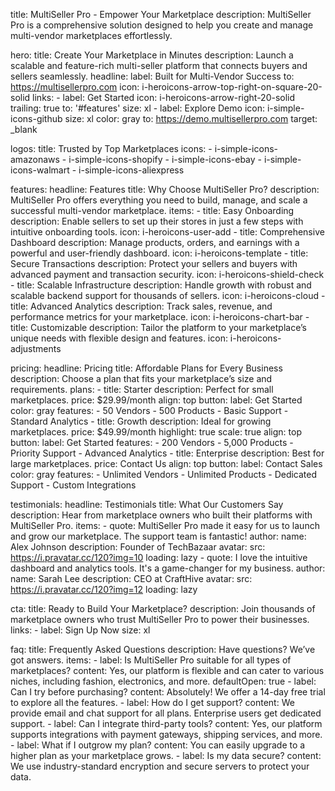 title: MultiSeller Pro - Empower Your Marketplace
description: MultiSeller Pro is a comprehensive solution designed to help you create and manage multi-vendor marketplaces effortlessly.

hero:
  title: Create Your Marketplace in Minutes
  description: Launch a scalable and feature-rich multi-seller platform that connects buyers and sellers seamlessly.
  headline:
    label: Built for Multi-Vendor Success
    to: https://multisellerpro.com
    icon: i-heroicons-arrow-top-right-on-square-20-solid
  links:
    - label: Get Started
      icon: i-heroicons-arrow-right-20-solid
      trailing: true
      to: '#features'
      size: xl
    - label: Explore Demo
      icon: i-simple-icons-github
      size: xl
      color: gray
      to: https://demo.multisellerpro.com
      target: _blank

logos:
  title: Trusted by Top Marketplaces
  icons:
    - i-simple-icons-amazonaws
    - i-simple-icons-shopify
    - i-simple-icons-ebay
    - i-simple-icons-walmart
    - i-simple-icons-aliexpress

features:
  headline: Features
  title: Why Choose MultiSeller Pro?
  description: MultiSeller Pro offers everything you need to build, manage, and scale a successful multi-vendor marketplace.
  items:
    - title: Easy Onboarding
      description: Enable sellers to set up their stores in just a few steps with intuitive onboarding tools.
      icon: i-heroicons-user-add
    - title: Comprehensive Dashboard
      description: Manage products, orders, and earnings with a powerful and user-friendly dashboard.
      icon: i-heroicons-template
    - title: Secure Transactions
      description: Protect your sellers and buyers with advanced payment and transaction security.
      icon: i-heroicons-shield-check
    - title: Scalable Infrastructure
      description: Handle growth with robust and scalable backend support for thousands of sellers.
      icon: i-heroicons-cloud
    - title: Advanced Analytics
      description: Track sales, revenue, and performance metrics for your marketplace.
      icon: i-heroicons-chart-bar
    - title: Customizable
      description: Tailor the platform to your marketplace’s unique needs with flexible design and features.
      icon: i-heroicons-adjustments

pricing:
  headline: Pricing
  title: Affordable Plans for Every Business
  description: Choose a plan that fits your marketplace’s size and requirements.
  plans:
    - title: Starter
      description: Perfect for small marketplaces.
      price: $29.99/month
      align: top
      button:
        label: Get Started
        color: gray
      features:
        - 50 Vendors
        - 500 Products
        - Basic Support
        - Standard Analytics
    - title: Growth
      description: Ideal for growing marketplaces.
      price: $49.99/month
      highlight: true
      scale: true
      align: top
      button:
        label: Get Started
      features:
        - 200 Vendors
        - 5,000 Products
        - Priority Support
        - Advanced Analytics
    - title: Enterprise
      description: Best for large marketplaces.
      price: Contact Us
      align: top
      button:
        label: Contact Sales
        color: gray
      features:
        - Unlimited Vendors
        - Unlimited Products
        - Dedicated Support
        - Custom Integrations

testimonials:
  headline: Testimonials
  title: What Our Customers Say
  description: Hear from marketplace owners who built their platforms with MultiSeller Pro.
  items:
    - quote: MultiSeller Pro made it easy for us to launch and grow our marketplace. The support team is fantastic!
      author:
        name: Alex Johnson
        description: Founder of TechBazaar
        avatar:
          src: https://i.pravatar.cc/120?img=10
          loading: lazy
    - quote: I love the intuitive dashboard and analytics tools. It's a game-changer for my business.
      author:
        name: Sarah Lee
        description: CEO at CraftHive
        avatar:
          src: https://i.pravatar.cc/120?img=12
          loading: lazy

cta:
  title: Ready to Build Your Marketplace?
  description: Join thousands of marketplace owners who trust MultiSeller Pro to power their businesses.
  links:
    - label: Sign Up Now
      size: xl

faq:
  title: Frequently Asked Questions
  description: Have questions? We’ve got answers.
  items:
    - label: Is MultiSeller Pro suitable for all types of marketplaces?
      content: Yes, our platform is flexible and can cater to various niches, including fashion, electronics, and more.
      defaultOpen: true
    - label: Can I try before purchasing?
      content: Absolutely! We offer a 14-day free trial to explore all the features.
    - label: How do I get support?
      content: We provide email and chat support for all plans. Enterprise users get dedicated support.
    - label: Can I integrate third-party tools?
      content: Yes, our platform supports integrations with payment gateways, shipping services, and more.
    - label: What if I outgrow my plan?
      content: You can easily upgrade to a higher plan as your marketplace grows.
    - label: Is my data secure?
      content: We use industry-standard encryption and secure servers to protect your data.
